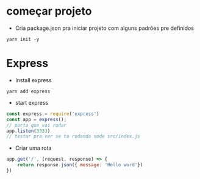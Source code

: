 # começar projeto
- Cria package.json pra iniciar projeto com alguns padrões pre definidos
```shell
yarn init -y
```

# Express
- Install express
```shell
yarn add express
```

- start express
```js
const express = require('express')
const app = express();
// porta que vai rodar
app.listen(3333)
// testar pra ver se ta rodando node src/index.js
```

- Criar uma rota
```js
app.get('/', (request, response) => {
    return response.json({ message: 'Hello word'})
})
```
